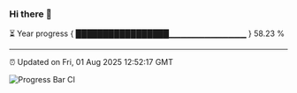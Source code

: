 ### Hi there 👋

⏳ Year progress { █████████████████▁▁▁▁▁▁▁▁▁▁▁▁▁ } 58.23 %

---

⏰ Updated on Fri, 01 Aug 2025 12:52:17 GMT

![Progress Bar CI](https://github.com/liununu/liununu/workflows/Progress%20Bar%20CI/badge.svg)

